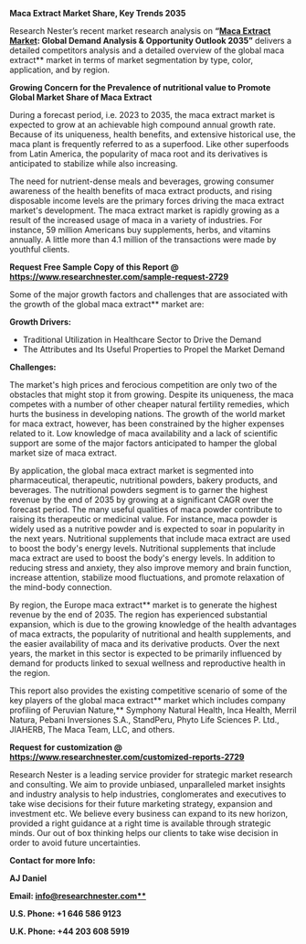 ﻿**Maca Extract Market Share, Key Trends 2035**

Research Nester’s recent market research analysis on **“[Maca Extract Market](https://www.researchnester.com/reports/maca-extract-market/2729): Global Demand Analysis & Opportunity Outlook 2035”** delivers a detailed competitors analysis and a detailed overview of the global maca extract** market in terms of market segmentation by type, color, application, and by region. 

**Growing Concern for the Prevalence of nutritional value to Promote Global Market Share of Maca Extract**

During a forecast period, i.e. 2023 to 2035, the maca extract market is expected to grow at an achievable high compound annual growth rate. Because of its uniqueness, health benefits, and extensive historical use, the maca plant is frequently referred to as a superfood. Like other superfoods from Latin America, the popularity of maca root and its derivatives is anticipated to stabilize while also increasing. 

The need for nutrient-dense meals and beverages, growing consumer awareness of the health benefits of maca extract products, and rising disposable income levels are the primary forces driving the maca extract market's development. The maca extract market is rapidly growing as a result of the increased usage of maca in a variety of industries. For instance, 59 million Americans buy supplements, herbs, and vitamins annually. A little more than 4.1 million of the transactions were made by youthful clients.

**Request Free Sample Copy of this Report @ <https://www.researchnester.com/sample-request-2729>** 

Some of the major growth factors and challenges that are associated with the growth of the global maca extract** market are:

**Growth Drivers:**

- Traditional Utilization in Healthcare Sector to Drive the Demand
- The Attributes and Its Useful Properties to Propel the Market Demand

**Challenges:**

The market's high prices and ferocious competition are only two of the obstacles that might stop it from growing. Despite its uniqueness, the maca competes with a number of other cheaper natural fertility remedies, which hurts the business in developing nations. The growth of the world market for maca extract, however, has been constrained by the higher expenses related to it. Low knowledge of maca availability and a lack of scientific support are some of the major factors anticipated to hamper the global market size of maca extract.

By application, the global maca extract market is segmented into pharmaceutical, therapeutic, nutritional powders, bakery products, and beverages. The nutritional powders segment is to garner the highest revenue by the end of 2035 by growing at a significant CAGR over the forecast period. The many useful qualities of maca powder contribute to raising its therapeutic or medicinal value. For instance, maca powder is widely used as a nutritive powder and is expected to soar in popularity in the next years. Nutritional supplements that include maca extract are used to boost the body's energy levels. Nutritional supplements that include maca extract are used to boost the body's energy levels. In addition to reducing stress and anxiety, they also improve memory and brain function, increase attention, stabilize mood fluctuations, and promote relaxation of the mind-body connection.

By region, the Europe maca extract** market is to generate the highest revenue by the end of 2035. The region has experienced substantial expansion, which is due to the growing knowledge of the health advantages of maca extracts, the popularity of nutritional and health supplements, and the easier availability of maca and its derivative products. Over the next years, the market in this sector is expected to be primarily influenced by demand for products linked to sexual wellness and reproductive health in the region.

This report also provides the existing competitive scenario of some of the key players of the global maca extract** market which includes company profiling of Peruvian Nature,** Symphony Natural Health, Inca Health, Merril Natura, Pebani Inversiones S.A., StandPeru, Phyto Life Sciences P. Ltd., JIAHERB, The Maca Team, LLC, and others.

**Request for customization @ <https://www.researchnester.com/customized-reports-2729>**  

Research Nester is a leading service provider for strategic market research and consulting. We aim to provide unbiased, unparalleled market insights and industry analysis to help industries, conglomerates and executives to take wise decisions for their future marketing strategy, expansion and investment etc. We believe every business can expand to its new horizon, provided a right guidance at a right time is available through strategic minds. Our out of box thinking helps our clients to take wise decision in order to avoid future uncertainties.

**Contact for more Info:**

**AJ Daniel**

**Email: [info@researchnester.com**](mailto:info@researchnester.com)**

**U.S. Phone: +1 646 586 9123** 

**U.K. Phone: +44 203 608 5919**
